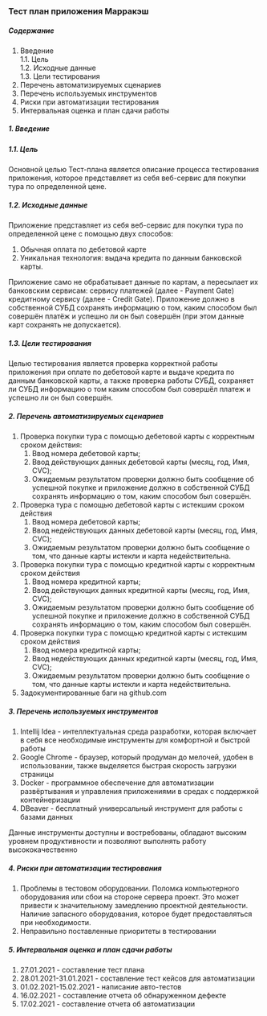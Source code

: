 ### Тест план приложения Марракэш

##### Содержание
1.  Введение  
    1.1. Цель  
    1.2. Исходные данные  
    1.3. Цели тестирования
2. Перечень автоматизируемых сценариев
3. Перечень используемых инструментов
4. Риски при автоматизации тестирования
5. Интервальная оценка и план сдачи работы


##### 1. Введение
##### 1.1. Цель
Основной целью Тест-плана является описание процесса тестирования приложения,
которое представляет из себя веб-сервис для покупки тура по определенной цене. 

##### 1.2. Исходные данные 
Приложение представляет из себя веб-сервис для покупки тура по определенной цене с помощью
двух способов: 
1. Обычная оплата по дебетовой карте
2. Уникальная технология: выдача кредита по данным банковской карты. 
   
Приложение само не обрабатывает данные по картам, а пересылает их банковским сервисам: сервису платежей (далее - Payment Gate) кредитному сервису (далее - Credit Gate). Приложение должно в собственной СУБД сохранять информацию о том, каким способом был совершён платёж и успешно ли он был совершён (при этом данные карт сохранять не допускается).

##### 1.3. Цели тестирования
Целью тестирования является проверка корректной работы приложения при оплате по дебетовой карте и выдаче кредита по данным банковской карты, а также проверка работы СУБД, сохраняет ли СУБД информацию о том каким способом был совершёл платеж и успешно ли он был совершён.

##### 2. Перечень автоматизируемых сценариев
1. Проверка покупки тура с помощью дебетовой карты с корректным сроком действия:
   1. Ввод номера дебетовой карты;
   2. Ввод действующих данных дебетовой карты (месяц, год, Имя, CVC);
   3. Ожидаемым результатом проверки должно быть сообщение об успешной покупке и приложение должно в собственной СУБД сохранять информацию о том, каким способом был совершён.
2. Проверка тура с помощью дебетовой карты с истекшим сроком действия
    1. Ввод номера дебетовой карты;
    2. Ввод недействующих данных дебетовой карты (месяц, год, Имя, CVC);
    3. Ожидаемым результатом проверки должно быть сообщение о том, что данные карты истекли и карта недействительна.
3. Проверка покупки тура с помощью кредитной карты с корректным сроком действия
    1. Ввод номера кредитной карты;
    2. Ввод действующих данных кредитной карты (месяц, год, Имя, CVC);
    3. Ожидаемым результатом проверки должно быть сообщение об успешной покупке и приложение должно в собственной СУБД сохранять информацию о том, каким способом был совершён.
4. Проверка покупки тура с помощью кредитной карты с истекшим сроком действия
    1. Ввод номера кредитной карты;
    2. Ввод недействующих данных кредитной карты (месяц, год, Имя, CVC);
    3. Ожидаемым результатом проверки должно быть сообщение о том, что данные карты истекли и карта недействительна.
5. Задокументированные баги на github.com


##### 3. Перечень используемых инструментов
1. Intellij Idea - интеллектуальная среда разработки, которая включает в себя все необходимые инструменты для комфортной и быстрой работы 
2. Google Chrome - браузер, который продуман до мелочей, удобен в использовании, также выделяется быстрая скорость загрузки страницы
3. Docker - программное обеспечение для автоматизации развёртывания и управления приложениями в средах с поддержкой контейнеризации
4. DBeaver - бесплатный универсальный инструмент для работы с базами данных

Данные инструменты доступны и востребованы, обладают высоким уровнем продуктивности и позволяют выполнять работу высококачественно

##### 4. Риски при автоматизации тестирования
1. Проблемы в тестовом оборудовании. Поломка компьютерного оборудования или сбои на стороне сервера проект. Это может привести к значительному замедлению проектной деятельности. Наличие запасного оборудования, которое будет предоставляться при необходимости.
2. Неправильно поставленные приоритеты в тестировании

##### 5. Интервальная оценка и план сдачи работы
1. 27.01.2021 - составление тест плана
2. 28.01.2021-31.01.2021 - составление тест кейсов для автоматизации
3. 01.02.2021-15.02.2021 - написание авто-тестов
4. 16.02.2021 - составление отчета об обнаруженном дефекте
5. 17.02.2021 - составление отчета об автоматизации





